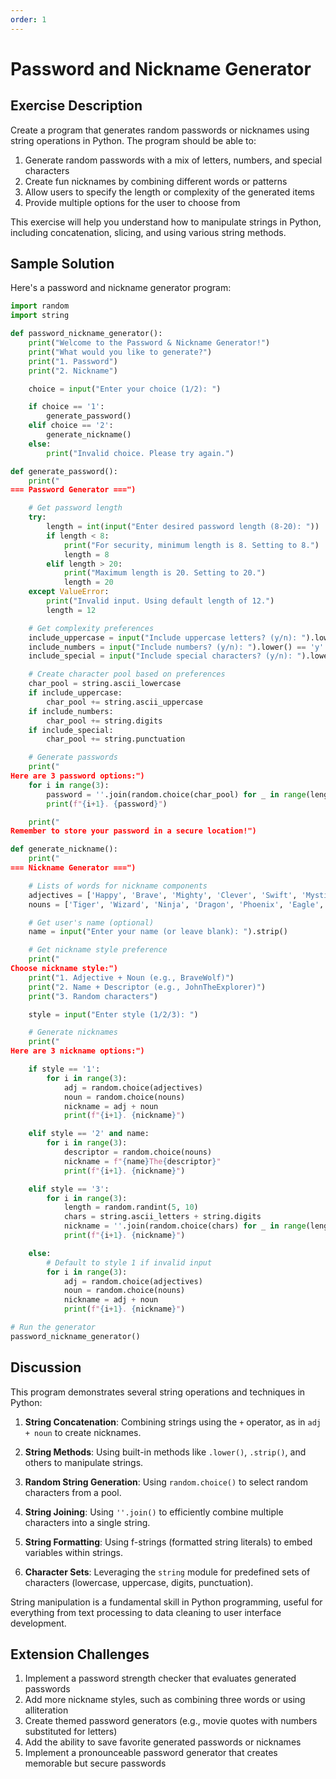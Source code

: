 ```yaml
---
order: 1
---
```


# Password and Nickname Generator

## Exercise Description

Create a program that generates random passwords or nicknames using string operations in Python. The program should be able to:

1. Generate random passwords with a mix of letters, numbers, and special characters
2. Create fun nicknames by combining different words or patterns
3. Allow users to specify the length or complexity of the generated items
4. Provide multiple options for the user to choose from

This exercise will help you understand how to manipulate strings in Python, including concatenation, slicing, and using various string methods.

## Sample Solution

Here's a password and nickname generator program:

```python
import random
import string

def password_nickname_generator():
    print("Welcome to the Password & Nickname Generator!")
    print("What would you like to generate?")
    print("1. Password")
    print("2. Nickname")

    choice = input("Enter your choice (1/2): ")

    if choice == '1':
        generate_password()
    elif choice == '2':
        generate_nickname()
    else:
        print("Invalid choice. Please try again.")

def generate_password():
    print("
=== Password Generator ===")

    # Get password length
    try:
        length = int(input("Enter desired password length (8-20): "))
        if length < 8:
            print("For security, minimum length is 8. Setting to 8.")
            length = 8
        elif length > 20:
            print("Maximum length is 20. Setting to 20.")
            length = 20
    except ValueError:
        print("Invalid input. Using default length of 12.")
        length = 12

    # Get complexity preferences
    include_uppercase = input("Include uppercase letters? (y/n): ").lower() == 'y'
    include_numbers = input("Include numbers? (y/n): ").lower() == 'y'
    include_special = input("Include special characters? (y/n): ").lower() == 'y'

    # Create character pool based on preferences
    char_pool = string.ascii_lowercase
    if include_uppercase:
        char_pool += string.ascii_uppercase
    if include_numbers:
        char_pool += string.digits
    if include_special:
        char_pool += string.punctuation

    # Generate passwords
    print("
Here are 3 password options:")
    for i in range(3):
        password = ''.join(random.choice(char_pool) for _ in range(length))
        print(f"{i+1}. {password}")

    print("
Remember to store your password in a secure location!")

def generate_nickname():
    print("
=== Nickname Generator ===")

    # Lists of words for nickname components
    adjectives = ['Happy', 'Brave', 'Mighty', 'Clever', 'Swift', 'Mystic', 'Cosmic', 'Dazzling', 'Epic', 'Fierce']
    nouns = ['Tiger', 'Wizard', 'Ninja', 'Dragon', 'Phoenix', 'Eagle', 'Wolf', 'Warrior', 'Explorer', 'Legend']

    # Get user's name (optional)
    name = input("Enter your name (or leave blank): ").strip()

    # Get nickname style preference
    print("
Choose nickname style:")
    print("1. Adjective + Noun (e.g., BraveWolf)")
    print("2. Name + Descriptor (e.g., JohnTheExplorer)")
    print("3. Random characters")

    style = input("Enter style (1/2/3): ")

    # Generate nicknames
    print("
Here are 3 nickname options:")

    if style == '1':
        for i in range(3):
            adj = random.choice(adjectives)
            noun = random.choice(nouns)
            nickname = adj + noun
            print(f"{i+1}. {nickname}")

    elif style == '2' and name:
        for i in range(3):
            descriptor = random.choice(nouns)
            nickname = f"{name}The{descriptor}"
            print(f"{i+1}. {nickname}")

    elif style == '3':
        for i in range(3):
            length = random.randint(5, 10)
            chars = string.ascii_letters + string.digits
            nickname = ''.join(random.choice(chars) for _ in range(length))
            print(f"{i+1}. {nickname}")

    else:
        # Default to style 1 if invalid input
        for i in range(3):
            adj = random.choice(adjectives)
            noun = random.choice(nouns)
            nickname = adj + noun
            print(f"{i+1}. {nickname}")

# Run the generator
password_nickname_generator()
```

## Discussion

This program demonstrates several string operations and techniques in Python:

1. **String Concatenation**: Combining strings using the `+` operator, as in `adj + noun` to create nicknames.

2. **String Methods**: Using built-in methods like `.lower()`, `.strip()`, and others to manipulate strings.

3. **Random String Generation**: Using `random.choice()` to select random characters from a pool.

4. **String Joining**: Using `''.join()` to efficiently combine multiple characters into a single string.

5. **String Formatting**: Using f-strings (formatted string literals) to embed variables within strings.

6. **Character Sets**: Leveraging the `string` module for predefined sets of characters (lowercase, uppercase, digits, punctuation).

String manipulation is a fundamental skill in Python programming, useful for everything from text processing to data cleaning to user interface development.

## Extension Challenges

1. Implement a password strength checker that evaluates generated passwords
2. Add more nickname styles, such as combining three words or using alliteration
3. Create themed password generators (e.g., movie quotes with numbers substituted for letters)
4. Add the ability to save favorite generated passwords or nicknames
5. Implement a pronounceable password generator that creates memorable but secure passwords
